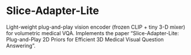 # Slice-Adapter-Lite
Light-weight plug-and-play vision encoder (frozen CLIP + tiny 3-D mixer) for volumetric medical VQA. Implements the paper “Slice-Adapter-Lite: Plug-and-Play 2D Priors for Efficient 3D Medical Visual Question Answering”.

